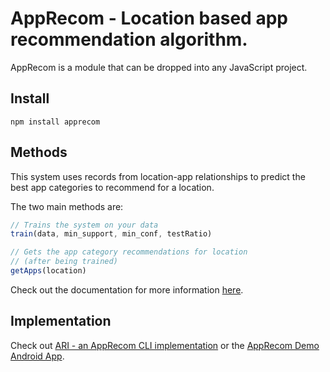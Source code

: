 # AppRecom - Location based app recommendation algorithm.

AppRecom is a module that can be dropped into any JavaScript project.

## Install

`npm install apprecom`

## Methods

This system uses records from location-app relationships to predict the best app categories to recommend for a location.

The two main methods are:

```javascript
// Trains the system on your data
train(data, min_support, min_conf, testRatio)

// Gets the app category recommendations for location
// (after being trained)
getApps(location)
```

Check out the documentation for more information [here](http://patrickeddy.github.io/apprecom/AppRecom.html).

## Implementation

Check out [ARI - an AppRecom CLI implementation](https://github.com/patrickeddy/ari) or the [AppRecom Demo Android App](https://drive.google.com/open?id=0B5Y3QFf8MTMzMmdWWDFKbmFyMGs).
